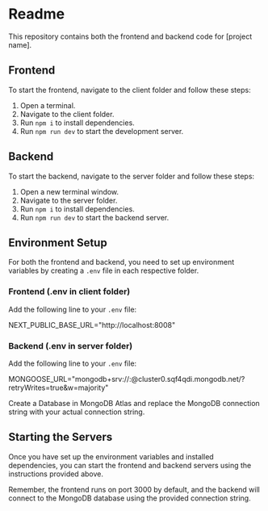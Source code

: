 # Readme

This repository contains both the frontend and backend code for [project name].

## Frontend

To start the frontend, navigate to the client folder and follow these steps:

1. Open a terminal.
2. Navigate to the client folder.
3. Run `npm i` to install dependencies.
4. Run `npm run dev` to start the development server.

## Backend

To start the backend, navigate to the server folder and follow these steps:

1. Open a new terminal window.
2. Navigate to the server folder.
3. Run `npm i` to install dependencies.
4. Run `npm run dev` to start the backend server.

## Environment Setup

For both the frontend and backend, you need to set up environment variables by creating a `.env` file in each respective folder.

### Frontend (.env in client folder)

Add the following line to your `.env` file:

NEXT_PUBLIC_BASE_URL="http://localhost:8008"


### Backend (.env in server folder)

Add the following line to your `.env` file:

MONGOOSE_URL="mongodb+srv://<username>:<password>@cluster0.sqf4qdi.mongodb.net/?retryWrites=true&w=majority"

Create a Database in MongoDB Atlas and replace the MongoDB connection string with your actual connection string.


## Starting the Servers

Once you have set up the environment variables and installed dependencies, you can start the frontend and backend servers using the instructions provided above.

Remember, the frontend runs on port 3000 by default, and the backend will connect to the MongoDB database using the provided connection string.